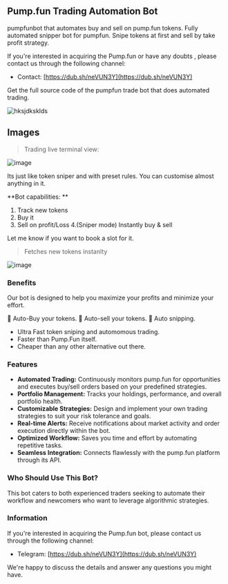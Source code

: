 ## Pump.fun Trading Automation Bot

pumpfunbot that automates buy and sell on pump.fun tokens. Fully automated snipper bot for pumpfun. 
Snipe tokens at first and sell by take profit strategy.


If you're interested in acquiring the Pump.fun or have any doubts , please contact us through the following channel:

* Contact: [https://dub.sh/neVUN3Y](https://dub.sh/neVUN3Y)

Get the full source code of the pumpfun trade bot that does automated trading.

![hksjdksklds](https://github.com/0xdevlen/Ultra-pump.fun-bot/assets/166412248/0eb854db-8db4-4453-9358-ca8f4d98d49d)


## Images


> Trading live terminal view:
 
![image](https://github.com/0xdevlen/Ultra-pump.fun-bot/assets/166412248/3d0dfa00-d5ad-42fd-881c-0586b531305e)


Its just like token sniper and with preset rules. You can customise almost anything in it.
 
**Bot capabilities: **
1. Track new tokens
2. Buy it 
3. Sell on profit/Loss 
4.(Sniper mode) Instantly buy & sell 

Let me know if you want to book a slot for it.


> Fetches new tokens instanlty

![image](https://github.com/0xdevlen/Ultra-pump.fun-bot/assets/166412248/e7b44a0d-e323-4307-ba1e-1823be1b42d2)


### Benefits

Our bot is designed to help you maximize your profits and minimize your effort.

🔹 Auto-Buy your tokens.
🔹 Auto-sell your tokens.
🔹 Auto snipping.

* Ultra Fast token sniping and automomous trading.
* Faster than Pump.Fun itself.
* Cheaper than any other alternative out there.


### Features

* **Automated Trading:** Continuously monitors pump.fun for opportunities and executes buy/sell orders based on your predefined strategies.
* **Portfolio Management:** Tracks your holdings, performance, and overall portfolio health.
* **Customizable Strategies:** Design and implement your own trading strategies to suit your risk tolerance and goals.
* **Real-time Alerts:** Receive notifications about market activity and order execution directly within the bot.
* **Optimized Workflow:** Saves you time and effort by automating repetitive tasks.
* **Seamless Integration:** Connects flawlessly with the pump.fun platform through its API.


### Who Should Use This Bot?

This bot caters to both experienced traders seeking to automate their workflow and newcomers who want to leverage algorithmic strategies. 

### Information

If you're interested in acquiring the Pump.fun bot, please contact us through the following channel:

* Telegram: [https://dub.sh/neVUN3Y](https://dub.sh/neVUN3Y)

We're happy to discuss the details and answer any questions you might have.
